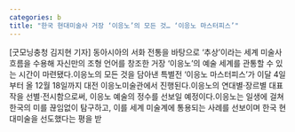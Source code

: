 ```yaml
---
categories: b
title: "한국 현대미술사 거장 ‘이응노’의 모든 것… ‘이응노 마스터피스’"
---
```

[굿모닝충청 김지현 기자] 동아시아의 서화 전통을 바탕으로 ‘추상’이라는 세계 미술사 흐름을 수용해 자신만의 조형 언어를 창조한 거장 ‘이응노’의 예술 세계를 관통할 수 있는 시간이 마련됐다.이응노의 모든 것을 담아낸 특별전 ‘이응노 마스터피스’가 이달 4일부터 올 12월 18일까지 대전 이응노미술관에서 진행된다.이응노의 연대별‧장르별 대표작을 선별‧전시함으로써, 이응노 예술의 정수를 선보일 예정이다.이응노는 일생에 걸쳐 한국의 미를 끊임없이 탐구하고, 이를 세계 미술계에 통용되는 사례를 선보이며 한국 현대미술을 선도했다는 평을 받